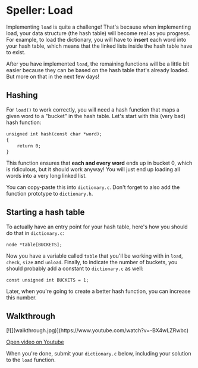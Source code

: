 # Speller: Load

Implementing `load` is quite a challenge! That's because when implementing load, your data structure (the hash table) will become real as you progress. For example, to load the dictionary, you will have to **insert** each word into your hash table, which means that the linked lists inside the hash table have to exist.

After you have implemented `load`, the remaining functions will be a little bit easier because they can be based on the hash table that's already loaded. But more on that in the next few days!


## Hashing

For `load()` to work correctly, you will need a hash function that maps a given word to a "bucket" in the hash table. Let's start with this (very bad) hash function:

    unsigned int hash(const char *word); 
    {
        return 0;
    }

This function ensures that **each and every word** ends up in bucket 0, which is ridiculous, but it should work anyway! You will just end up loading all words into a very long linked list.

You can copy-paste this into `dictionary.c`. Don't forget to also add the function prototype to `dictionary.h`.


## Starting a hash table

To actually have an entry point for your hash table, here's how you should do that in `dictionary.c`:

    node *table[BUCKETS];

Now you have a variable called `table` that you'll be working with in `load`, `check`, `size` and `unload`. Finally, to indicate the number of buckets, you should probably add a constant to `dictionary.c` as well:

    const unsigned int BUCKETS = 1;

Later, when you're going to create a better hash function, you can increase this number.


## Walkthrough

<div markdown="1" class="extend">
[![](walkthrough.jpg)](https://www.youtube.com/watch?v=-BX4wLZRwbc)
</div>

[Open video on Youtube](https://www.youtube.com/watch?v=-BX4wLZRwbc)

When you're done, submit your `dictionary.c` below, including your solution to the `load` function.
